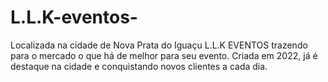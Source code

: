 # L.L.K-eventos-
Localizada na cidade de Nova Prata do Iguaçu  L.L.K EVENTOS trazendo para o mercado o que há de melhor para  seu evento. Criada em 2022, já é destaque na cidade e  conquistando novos clientes a cada dia.
